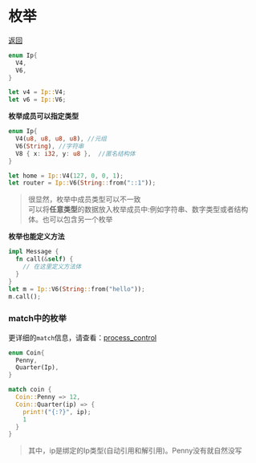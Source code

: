 # 枚举
[返回](../README.md)

```rs
enum Ip{
  V4,
  V6,
}

let v4 = Ip::V4;
let v6 = Ip::V6;
```

**枚举成员可以指定类型**
```rs
enum Ip{
  V4(u8, u8, u8, u8), //元组
  V6(String), //字符串
  V8 { x: i32, y: u8 },  //匿名结构体
}

let home = Ip::V4(127, 0, 0, 1);
let router = Ip::V6(String::from("::1"));
```
> 很显然，枚举中成员类型可以不一致<br>
> 可以将**任意类型**的数据放入枚举成员中:例如字符串、数字类型或者结构体。也可以包含另一个枚举

**枚举也能定义方法**
```rs
impl Message {
  fn call(&self) {
    // 在这里定义方法体
  }
}
let m = Ip::V6(String::from("hello"));
m.call();
```

### match中的枚举
更详细的`match`信息，请查看：[process_control](../src/process_control.rs)

```rs
enum Coin{
  Penny,
  Quarter(Ip),
}

match coin {
  Coin::Penny => 12,
  Coin::Quarter(ip) => {
    print!("{:?}", ip);
    1
  }
}
```
> 其中，ip是绑定的Ip类型(自动引用和解引用)。Penny没有就自然没写
